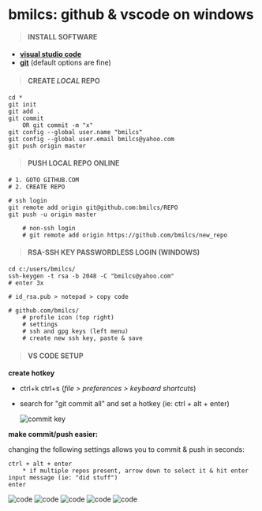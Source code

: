 # bmilcs: github & vscode on windows 

>#### INSTALL SOFTWARE
- [**visual studio code**](https://code.visualstudio.com/download)
- [**git**](https://git-scm.com/download/win) (default options are fine)

>#### CREATE *LOCAL* REPO
	cd *
	git init
	git add .
	git commit
		OR git commit -m "x"
	git config --global user.name "bmilcs"
	git config --global user.email bmilcs@yahoo.com
	git push origin master

>#### PUSH LOCAL REPO ONLINE

	# 1. GOTO GITHUB.COM
	# 2. CREATE REPO 

	# ssh login
	git remote add origin git@github.com:bmilcs/REPO
	git push -u origin master
	
		# non-ssh login
		# git remote add origin https://github.com/bmilcs/new_repo

> #### RSA-SSH KEY PASSWORDLESS LOGIN (WINDOWS)
	cd c:/users/bmilcs/
	ssh-keygen -t rsa -b 2048 -C "bmilcs@yahoo.com"
	# enter 3x

	# id_rsa.pub > notepad > copy code

	# github.com/bmilcs/
		# profile icon (top right)
		# settings
		# ssh and gpg keys (left menu)
		# create new ssh key, paste & save

> #### VS CODE SETUP

**create hotkey**
- ctrl+k ctrl+s (*file > preferences > keyboard shortcuts*)
- search for "git commit all" and set a hotkey (ie: ctrl + alt + enter)

	![commit key](https://i.imgur.com/yAzBook.png)

**make commit/push easier:**

changing the following settings allows you to commit & push in seconds:

	ctrl + alt + enter
		* if multiple repos present, arrow down to select it & hit enter
	input message (ie: "did stuff")
	enter

![code](https://i.imgur.com/KKGBp0D.png)
![code](https://i.imgur.com/HGnXt7p.png)
![code](https://i.imgur.com/igUyuyW.png)
![code](https://i.imgur.com/4V91Kdb.png)
![code](https://i.imgur.com/pMVEcFg.png)
